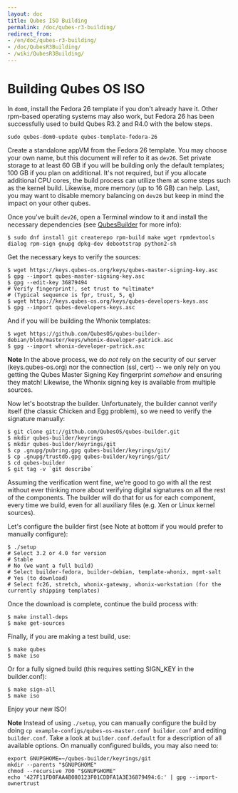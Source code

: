 ```yaml
---
layout: doc
title: Qubes ISO Building
permalink: /doc/qubes-r3-building/
redirect_from:
- /en/doc/qubes-r3-building/
- /doc/QubesR3Building/
- /wiki/QubesR3Building/
---
```


Building Qubes OS ISO
=========================

In `dom0`, install the Fedora 26 template if you don't already have it.
Other rpm-based operating systems may also work, but Fedora 26 has been successfully used to build Qubes R3.2 and R4.0 with the below steps.

~~~
sudo qubes-dom0-update qubes-template-fedora-26
~~~

Create a standalone appVM from the Fedora 26 template.
You may choose your own name, but this document will refer to it as `dev26`.
Set private storage to at least 60 GB if you will be building only the default templates; 100 GB if you plan on additional.
It's not required, but if you allocate additional CPU cores, the build process can utilize them at some steps such as the kernel build.
Likewise, more memory (up to 16 GB) can help.
Last, you may want to disable memory balancing on `dev26` but keep in mind the impact on your other qubes.

Once you've built `dev26`, open a Terminal window to it and install the necessary dependencies (see [QubesBuilder](/doc/qubes-builder/) for more info):

~~~
$ sudo dnf install git createrepo rpm-build make wget rpmdevtools dialog rpm-sign gnupg dpkg-dev debootstrap python2-sh
~~~

Get the necessary keys to verify the sources:

~~~
$ wget https://keys.qubes-os.org/keys/qubes-master-signing-key.asc
$ gpg --import qubes-master-signing-key.asc 
$ gpg --edit-key 36879494
# Verify fingerprint!, set trust to *ultimate*
# (Typical sequence is fpr, trust, 5, q)
$ wget https://keys.qubes-os.org/keys/qubes-developers-keys.asc
$ gpg --import qubes-developers-keys.asc
~~~

And if you will be building the Whonix templates:

~~~
$ wget https://github.com/QubesOS/qubes-builder-debian/blob/master/keys/whonix-developer-patrick.asc
$ gpg --import whonix-developer-patrick.asc
~~~

**Note** In the above process, we do *not* rely on the security of our server (keys.qubes-os.org) nor the connection (ssl, cert) -- we only rely on you getting the Qubes Master Signing Key fingerprint *somehow* and ensuring they match!
Likewise, the Whonix signing key is available from multiple sources.

Now let's bootstrap the builder. Unfortunately, the builder cannot verify itself (the classic Chicken and Egg problem), so we need to verify the signature manually:

~~~
$ git clone git://github.com/QubesOS/qubes-builder.git
$ mkdir qubes-builder/keyrings
$ mkdir qubes-builder/keyrings/git
$ cp .gnupg/pubring.gpg qubes-builder/keyrings/git/
$ cp .gnupg/trustdb.gpg qubes-builder/keyrings/git/
$ cd qubes-builder
$ git tag -v `git describe`
~~~

Assuming the verification went fine, we're good to go with all the rest without ever thinking more about verifying digital signatures on all the rest of the components.
The builder will do that for us for each component, every time we build, even for all auxiliary files (e.g. Xen or Linux kernel sources).

Let's configure the builder first (see Note at bottom if you would prefer to manually configure):

~~~
$ ./setup
# Select 3.2 or 4.0 for version
# Stable
# No (we want a full build)
# Select builder-fedora, builder-debian, template-whonix, mgmt-salt
# Yes (to download)
# Select fc26, stretch, whonix-gateway, whonix-workstation (for the currently shipping templates)
~~~

Once the download is complete, continue the build process with:

~~~
$ make install-deps
$ make get-sources
~~~

Finally, if you are making a test build, use:

~~~
$ make qubes
$ make iso
~~~

Or for a fully signed build (this requires setting SIGN_KEY in the builder.conf):

~~~
$ make sign-all
$ make iso
~~~

Enjoy your new ISO!


**Note** Instead of using `./setup`, you can manually configure the build by doing `cp example-configs/qubes-os-master.conf builder.conf` and editing `builder.conf`.
Take a look at `builder.conf.default` for a description of all available options.
On manually configured builds, you may also need to:

~~~
export GNUPGHOME=~/qubes-builder/keyrings/git
mkdir --parents "$GNUPGHOME"
chmod --recursive 700 "$GNUPGHOME"
echo '427F11FD0FAA4B080123F01CDDFA1A3E36879494:6:' | gpg --import-ownertrust
~~~

